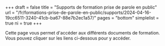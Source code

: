 +++
draft				= false
title				= "Supports de formation prise de parole en public"
url	 				= "/fr/formations-prise-de-parole-en-public/supports/2024-04-16-19cc6511-3240-41cb-ba67-88e7b2ec1a57/"
pages       = "bottom"
simplelist  = true
ni					= true
+++

Cette page vous permet d'accéder aux différents documents de formation. Vous pouvez cliquer sur les liens ci-dessous pour y accéder.
